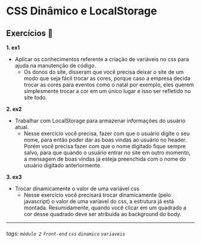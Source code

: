 # CSS Dinâmico e LocalStorage


## Exercícios 🏫

**1. ex1**

- Aplicar os conhecimentos referente a criação de variáveis no css para ajuda na manutenção de código.    
    - Os donos do site, disseram que você precisa deixar o site de um modo que seja fácil trocar as cores, porque caso a empresa decida trocar as cores para eventos como o natal por exemplo, eles querem simplesmente trocar a cor em um único lugar e isso ser refletido no site todo.

**2. ex2**
- Trabalhar com LocalStorage para armazenar informações do usuário atual.
    - Nesse exercício você precisa, fazer com que o usuário digite o seu nome, para então poder dar as boas vindas ao usuário no header. Porém você precisa fazer com que o nome digitado fique sempre salvo, para que quando o usuário entrar no site em outro momento, a mensagem de boas vindas já esteja preenchida com o nome do usuário digitado anteriormente.

**3. ex3**
- Trocar dinamicamente o valor de uma variável css
    - Nesse exercício você precisará trocar dinamicamente (pelo javascript) o valor de uma varíavel do css, a estrutura já está montada. Resumidamente, quando você clicar em um quadrado a cor desse quadrado deve ser atribuida ao background do body.

---

###### tags: `módulo 2` `front-end` `css` `dinamico` `variaveis`
